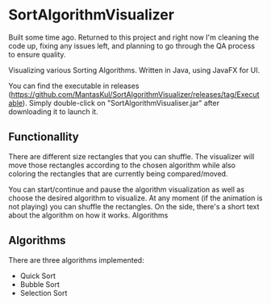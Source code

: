 # SortAlgorithmVisualizer

Built some time ago. Returned to this project and right now I'm cleaning the code up, fixing any issues left, and planning to go through the QA process to ensure quality.

Visualizing various Sorting Algorithms. Written in Java, using JavaFX for UI.

You can find the executable in releases (https://github.com/MantasKul/SortAlgorithmVisualizer/releases/tag/Executable). Simply double-click on "SortAlgorithmVisualiser.jar" after downloading it to launch it.

## Functionallity
There are different size rectangles that you can shuffle. The visualizer will move those rectangles according to the chosen algorithm while also coloring the rectangles that are currently being compared/moved.

You can start/continue and pause the algorithm visualization as well as choose the desired algorithm to visualize. At any moment (if the animation is not playing) you can shuffle the rectangles. On the side, there's a short text about the algorithm on how it works.
Algorithms

## Algorithms
There are three algorithms implemented:
- Quick Sort
- Bubble Sort
- Selection Sort

